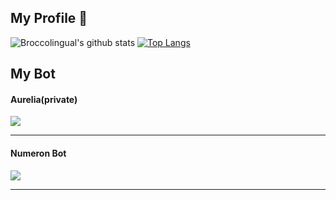 ## My Profile 👋

![Broccolingual's github stats](https://github-readme-stats.vercel.app/api?username=broccolingual&count_private=true&show_icons=true&theme=radical)
[![Top Langs](https://github-readme-stats.vercel.app/api/top-langs/?username=broccolingual&layout=compact)](https://github.com/anuraghazra/github-readme-stats)

## My Bot

#### Aurelia(private)
<a href="https://github.com/broccolingual/aurelia-discord-bot">
  <img align="center" src="https://github-readme-stats.vercel.app/api/pin/?username=broccolingual&repo=aurelia-discord-bot" />
</a>

***

#### Numeron Bot
<a href="https://github.com/broccolingual/numeron-bot-public">
  <img align="center" src="https://github-readme-stats.vercel.app/api/pin/?username=broccolingual&repo=numeron-bot-public" />
</a>

***

